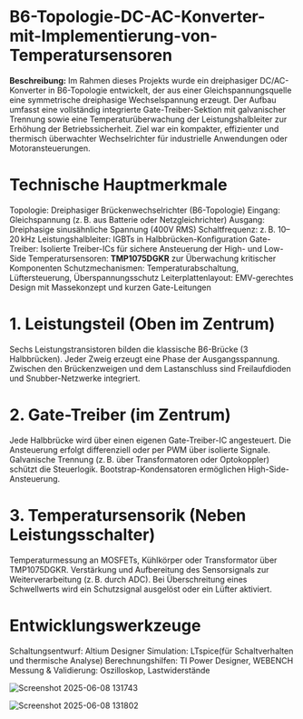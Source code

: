 # B6-Topologie-DC-AC-Konverter-mit-Implementierung-von-Temperatursensoren

**Beschreibung:**
Im Rahmen dieses Projekts wurde ein dreiphasiger DC/AC-Konverter in B6-Topologie entwickelt, der aus einer Gleichspannungsquelle eine symmetrische dreiphasige Wechselspannung erzeugt. Der Aufbau umfasst eine vollständig integrierte Gate-Treiber-Sektion mit galvanischer Trennung sowie eine Temperaturüberwachung der Leistungshalbleiter zur Erhöhung der Betriebssicherheit. Ziel war ein kompakter, effizienter und thermisch überwachter Wechselrichter für industrielle Anwendungen oder Motoransteuerungen.

# Technische Hauptmerkmale

Topologie: Dreiphasiger Brückenwechselrichter (B6-Topologie)
Eingang: Gleichspannung (z. B. aus Batterie oder Netzgleichrichter)
Ausgang: Dreiphasige sinusähnliche Spannung (400V RMS)
Schaltfrequenz: z. B. 10–20 kHz
Leistungshalbleiter: IGBTs in Halbbrücken-Konfiguration
Gate-Treiber: Isolierte Treiber-ICs für sichere Ansteuerung der High- und Low-Side
Temperatursensoren: **TMP1075DGKR** zur Überwachung kritischer Komponenten
Schutzmechanismen: Temperaturabschaltung, Lüftersteuerung, Überspannungsschutz
Leiterplattenlayout: EMV-gerechtes Design mit Massekonzept und kurzen Gate-Leitungen

# 1. Leistungsteil (Oben im Zentrum)
Sechs Leistungstransistoren bilden die klassische B6-Brücke (3 Halbbrücken).
Jeder Zweig erzeugt eine Phase der Ausgangsspannung.
Zwischen den Brückenzweigen und dem Lastanschluss sind Freilaufdioden und Snubber-Netzwerke integriert.

# 2. Gate-Treiber (im Zentrum)
Jede Halbbrücke wird über einen eigenen Gate-Treiber-IC angesteuert.
Die Ansteuerung erfolgt differenziell oder per PWM über isolierte Signale.
Galvanische Trennung (z. B. über Transformatoren oder Optokoppler) schützt die Steuerlogik.
Bootstrap-Kondensatoren ermöglichen High-Side-Ansteuerung.

# 3. Temperatursensorik (Neben Leistungsschalter)
Temperaturmessung an MOSFETs, Kühlkörper oder Transformator über TMP1075DGKR.
Verstärkung und Aufbereitung des Sensorsignals zur Weiterverarbeitung (z. B. durch ADC).
Bei Überschreitung eines Schwellwerts wird ein Schutzsignal ausgelöst oder ein Lüfter aktiviert.

# Entwicklungswerkzeuge
Schaltungsentwurf: Altium Designer
Simulation: LTspice(für Schaltverhalten und thermische Analyse)
Berechnungshilfen: TI Power Designer, WEBENCH
Messung & Validierung: Oszilloskop, Lastwiderstände

![Screenshot 2025-06-08 131743](https://github.com/user-attachments/assets/7da861ab-5359-49b0-b9ef-6324045455c4)


![Screenshot 2025-06-08 131802](https://github.com/user-attachments/assets/78947583-a677-43be-9cd3-44ddfb636bf1)



